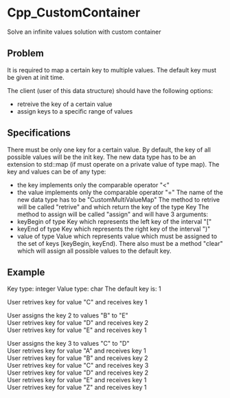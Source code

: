 # Cpp_CustomContainer

Solve an infinite values solution with custom container

## Problem

It is required to map a certain key to multiple values.
The default key must be given at init time.

The client (user of this data structure) should have the following options:
- retreive the key of a certain value
- assign keys to a specific range of values

## Specifications

There must be only one key for a certain value. 
By default, the key of all possible values will be the init key.
The new data type has to be an extension to std::map (if must operate on a private value of type map).
The key and values can be of any type:
- the key implements only the comparable operator "<"
- the value implements only the comparable operator "="
The name of the new data type has to be "CustomMultiValueMap"
The method to retrive will be called "retrive" and which return the key of the type Key
The method to assign will be called "assign" and will have 3 arguments:
- keyBegin of type Key which represents the left key of the interval "["
- keyEnd of type Key which represents the right key of the interval ")"
- value of type Value which represents value which must be assigned to the set of keys [keyBegin, keyEnd).
There also must be a method "clear" which will assign all possible values to the default key.

## Example

Key type: integer
Value type: char
The default key is: 1

User retrives key for value "C" and receives key 1

User assigns the key 2 to values "B" to "E"<br>
User retrives key for value "D" and receives key 2<br>
User retrives key for value "E" and receives key 1<br>

User assigns the key 3 to values "C" to "D"<br>
User retrives key for value "A" and receives key 1<br>
User retrives key for value "B" and receives key 2<br>
User retrives key for value "C" and receives key 3<br>
User retrives key for value "D" and receives key 2<br>
User retrives key for value "E" and receives key 1<br>
User retrives key for value "Z" and receives key 1<br>
